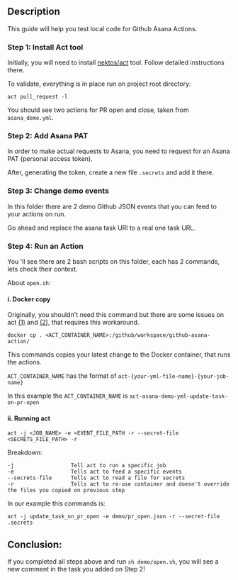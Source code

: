## Description

This guide will help you test local code for Github Asana Actions.

### Step 1: Install Act tool

Initially, you will need to install [nektos/act](https://github.com/nektos/act) tool. Follow detailed instructions there.

To validate, everything is in place run on project root directory: 

```
act pull_request -l
```

You should see two actions for PR open and close, taken from `asana_demo.yml`.

### Step 2: Add Asana PAT 

In order to make actual requests to Asana, you need to request for an Asana PAT (personal access token).

After, generating the token, create a new file `.secrets` and add it there.

### Step 3: Change demo events

In this folder there are 2 demo Github JSON events that you can feed to your actions on run.

Go ahead and replace the asana task URl to a real one task URL.

### Step 4: Run an Action

You 'll see there are 2 bash scripts on this folder, each has 2 commands, lets check their context.

About `open.sh`:
#### i. Docker copy
Originally, you shouldn't need this command but there are some issues on act [(1)](https://github.com/nektos/act/pull/525) and [(2)](https://github.com/nektos/act/issues/228), that requires this workaround. 
```
docker cp . <ACT_CONTAINER_NAME>:/github/workspace/github-asana-action/
```

This commands copies your latest change to the Docker container, that runs the actions.

`ACT_CONTAINER_NAME` has the format of `act-{your-yml-file-name}-{your-job-name}`

In this example the `ACT_CONTAINER_NAME` is `act-asana-demo-yml-update-task-on-pr-open`

#### ii. Running act
```
act -j <JOB_NAME> -e <EVENT_FILE_PATH -r --secret-file <SECRETS_FILE_PATH> -r
```

Breakdown: 
```
-j                  Tell act to run a specific job
-e                  Tells act to feed a specific events
--secrets-file      Tells act to read a file for secrets
-r                  Tells act to re-use container and doesn't override the files you copied on previous step
```

In our example this commands is: 
```
act -j update_task_on_pr_open -e demo/pr_open.json -r --secret-file .secrets
```

## Conclusion: 

If you completed all steps above and run `sh demo/open.sh`, you will see a new comment in the task you added on Step 2!